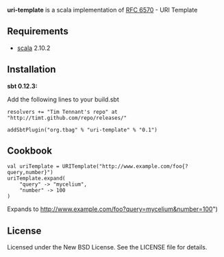 **uri-template** is a scala implementation of [RFC 6570](http://tools.ietf.org/html/rfc6570) - URI Template

Requirements
------------

* [scala](http://www.scala-lang.org) 2.10.2

Installation
------------

**sbt 0.12.3:**

Add the following lines to your build.sbt

    resolvers += "Tim Tennant's repo" at "http://timt.github.com/repo/releases/"

    addSbtPlugin("org.tbag" % "uri-template" % "0.1")

Cookbook
--------
    val uriTemplate = URITemplate("http://www.example.com/foo{?query,number}")
    uriTemplate.expand(
        "query" -> "mycelium",
        "number" -> 100
    )

Expands to http://www.example.com/foo?query=mycelium&number=100")

License
-------

Licensed under the New BSD License. See the LICENSE file for details.
